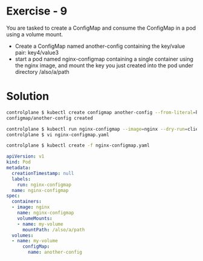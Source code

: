 # Exercise - 9

You are tasked to create a ConfigMap and consume the ConfigMap in a pod using a volume mount.

- Create a ConfigMap named another-config containing the key/value pair: key4/value3
- start a pod named nginx-configmap containing a single container using the nginx image, and mount the key you just created into the pod under directory /also/a/path

# Solution

```sh
controlplane $ kubectl create configmap another-config --from-literal=key4=value3
configmap/another-config created

controlplane $ kubectl run nginx-configmap --image=nginx --dry-run=client -o yaml > nginx-configmap.yaml
controlplane $ vi nginx-configmap.yaml 

controlplane $ kubectl create -f nginx-configmap.yaml 

```

```yaml
apiVersion: v1
kind: Pod
metadata:
  creationTimestamp: null
  labels:
    run: nginx-configmap
  name: nginx-configmap
spec:
  containers:
  - image: nginx
    name: nginx-configmap
    volumeMounts:
    - name: my-volume
      mountPath: /also/a/path
  volumes:
  - name: my-volume
      configMap:
        name: another-config
```